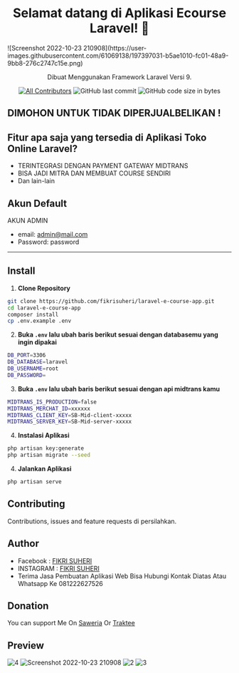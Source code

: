 <h1 align="center">Selamat datang di Aplikasi Ecourse Laravel! 👋</h1>
![Screenshot 2022-10-23 210908](https://user-images.githubusercontent.com/61069138/197397031-b5ae1010-fc01-48a9-9bb8-276c2747c15e.png)



<p align="center">Dibuat Menggunakan Framework Laravel Versi 9.</p>
<div align="center">

[![All Contributors](https://img.shields.io/github/contributors/fikrisuheri/laravel-toko-online-anime-store)](https://github.com/fikrisuheri/laravel-e-course-app/graphs/contributors)
![GitHub last commit](https://img.shields.io/github/last-commit/fikrisuheri/laravel-e-course-app.svg)
![GitHub code size in bytes](https://img.shields.io/github/languages/code-size/fikrisuheri/laravel-e-course-app)
</div>

## DIMOHON UNTUK TIDAK DIPERJUALBELIKAN !

## Fitur apa saja yang tersedia di Aplikasi Toko Online Laravel?

- TERINTEGRASI DENGAN PAYMENT GATEWAY MIDTRANS
- BISA JADI MITRA DAN MEMBUAT COURSE SENDIRI
- Dan lain-lain


## Akun Default
AKUN ADMIN
- email: admin@mail.com
- Password: password

---

## Install

1. **Clone Repository**

```bash
git clone https://github.com/fikrisuheri/laravel-e-course-app.git
cd laravel-e-course-app
composer install
cp .env.example .env
```

2. **Buka `.env` lalu ubah baris berikut sesuai dengan databasemu yang ingin dipakai**

```bash
DB_PORT=3306
DB_DATABASE=laravel
DB_USERNAME=root
DB_PASSWORD=
```


3. **Buka `.env` lalu ubah baris berikut sesuai dengan api midtrans kamu**

```bash
MIDTRANS_IS_PRODUCTION=false
MIDTRANS_MERCHAT_ID=xxxxxx
MIDTRANS_CLIENT_KEY=SB-Mid-client-xxxxx
MIDTRANS_SERVER_KEY=SB-Mid-server-xxxxx
```


4. **Instalasi Aplikasi**

```bash
php artisan key:generate
php artisan migrate --seed
```

4. **Jalankan Aplikasi**

```bash
php artisan serve
```


## Contributing

Contributions, issues and feature requests di persilahkan.


## Author

- Facebook : <a href="https://web.facebook.com/ahmad.ari.9847/"> FIKRI SUHERI</a>
- INSTAGRAM : <a href="https://www.instagram.com/fikrisuheri__"> FIKRI SUHERI</a>
- Terima Jasa Pembuatan Aplikasi Web Bisa Hubungi Kontak Diatas Atau Whatsapp Ke 081222627526
## Donation

You can support Me On [Saweria](https://saweria.co/fikrisuheri) Or [Traktee](https://trakteer.id/fikri-suheri)

## Preview

![4](https://user-images.githubusercontent.com/61069138/197397134-47790039-e806-41e7-9b89-34da5a61e695.png)
![Screenshot 2022-10-23 210908](https://user-images.githubusercontent.com/61069138/197397140-0cb2cef9-4e47-4589-b90d-2d6c0adc399e.png)
![2](https://user-images.githubusercontent.com/61069138/197397142-72a309b1-3068-4ed0-9f60-c0b446a5170c.png)
![3](https://user-images.githubusercontent.com/61069138/197397144-51715b31-3fe7-4e6d-ac7c-6048a36698f2.png)
